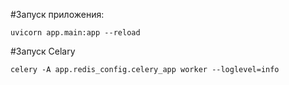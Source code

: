 #Запуск приложения:

```
uvicorn app.main:app --reload
```

#Запуск Celary
```
celery -A app.redis_config.celery_app worker --loglevel=info
```